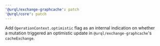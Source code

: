 ```yaml
---
'@urql/exchange-graphcache': patch
'@urql/core': patch
---
```


Add `OperationContext.optimistic` flag as an internal indication on whether a mutation triggered an optimistic update in `@urql/exchange-graphcache`'s `cacheExchange`.
